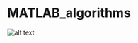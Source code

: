 # MATLAB_algorithms
![alt text](https://raw.githubusercontent.com/Grossmend/MATLAB_algorithms/master/clustering/k-medoids/img/k-medoids.png)
